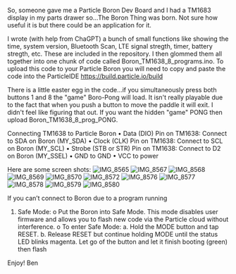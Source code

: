 So, someone gave me a Particle Boron Dev Board and I had a TM1683 display in my parts drawer so...The Boron Thing was born.
Not sure how useful it is but there could be an application for it.

I wrote (with help from ChaGPT) a bunch of small functions like showing the time, system version, Bluetooth Scan, LTE signal stregth, timer, battery stregth, etc. These are included in the repository.
I then glommed them all together into one chunk of code called Boron_TM1638_8_programs.ino.
To upload this code to your Particle Boron you will need to copy and paste the code into the ParticleIDE https://build.particle.io/build

There is a little easter egg in the code...if you simultaneously press both buttons 1 and 8 the "game" Boro-Pong will load. It isn't really playable due to the fact that when you push a button to move the paddle it will exit. I didn't feel like figuring that out. If you want the hidden "game" PONG then upload Boron_TM1638_8_prog_PONG.


Connecting TM1638 to Particle Boron
•	Data (DIO) Pin on TM1638: Connect to SDA on Boron (MY_SDA)
•	Clock (CLK) Pin on TM1638: Connect to SCL on Boron (MY_SCL)
•	Strobe (STB or STR) Pin on TM1638: Connect to D2 on Boron (MY_SSEL)
•	GND to GND
•	VCC to power


Here are some screen shots:
![IMG_8565](https://github.com/user-attachments/assets/4004b3ec-7678-4381-8ab3-5ef14c1fb275)
![IMG_8567](https://github.com/user-attachments/assets/d0557972-2e94-40be-b01f-1f7363fcf24c)
![IMG_8568](https://github.com/user-attachments/assets/968270df-23b1-48a3-b490-3aab12706a34)
![IMG_8569](https://github.com/user-attachments/assets/0cba0e19-6467-4221-a30c-65876fe08389)
![IMG_8570](https://github.com/user-attachments/assets/b8d3bb5f-8bfa-48f9-aa9b-78c23aab03a4)
![IMG_8572](https://github.com/user-attachments/assets/2639388b-6991-482e-9212-3452d0becc1b)
![IMG_8576](https://github.com/user-attachments/assets/615464a2-29c9-4a57-bd43-e176c2e4a001)
![IMG_8577](https://github.com/user-attachments/assets/a723e5b1-e937-43a0-88d1-0990ef219255)
![IMG_8578](https://github.com/user-attachments/assets/1950f8ff-8857-4330-9ac1-309bd2aaebb4)
![IMG_8579](https://github.com/user-attachments/assets/fba0f34d-b820-470d-8567-63bcc67b71c9)
![IMG_8580](https://github.com/user-attachments/assets/a681dc32-805d-4224-9e62-7ec1b2746f7d)


If you can’t connect to Boron due to a program running 
1.	Safe Mode:
o	Put the Boron into Safe Mode. This mode disables user firmware and allows you to flash new code via the Particle cloud without interference.
o	To enter Safe Mode:
a.	Hold the MODE button and tap RESET.
b.	Release RESET but continue holding MODE until the status LED blinks magenta. Let go of the button and let it finish booting (green) then flash

Enjoy!
Ben
